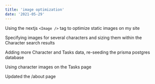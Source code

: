```yaml
---
title: 'image optimization'
date: '2021-05-29'
---
```


Using the nextjs `<Image />` tag to optimize static images on my site

Specifying images for several characters and sizing them within the Character search results

Adding more Character and Tasks data, re-seeding the prisma postgres database

Using character images on the Tasks page

Updated the /about page